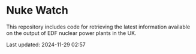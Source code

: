 # Nuke Watch

This repository includes code for retrieving the latest information available on the output of EDF nuclear power plants in the UK.

Last updated: 2024-11-29 02:57